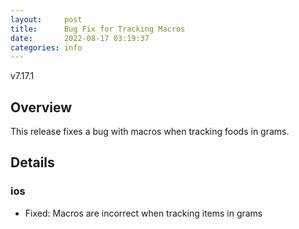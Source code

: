 ```yaml
---
layout:     post
title:      Bug Fix for Tracking Macros
date:       2022-08-17 03:19:37
categories: info
---
```


v7.17.1

## Overview
This release fixes a bug with macros when tracking foods in grams.


## Details

### ios
* Fixed: Macros are incorrect when tracking items in grams
